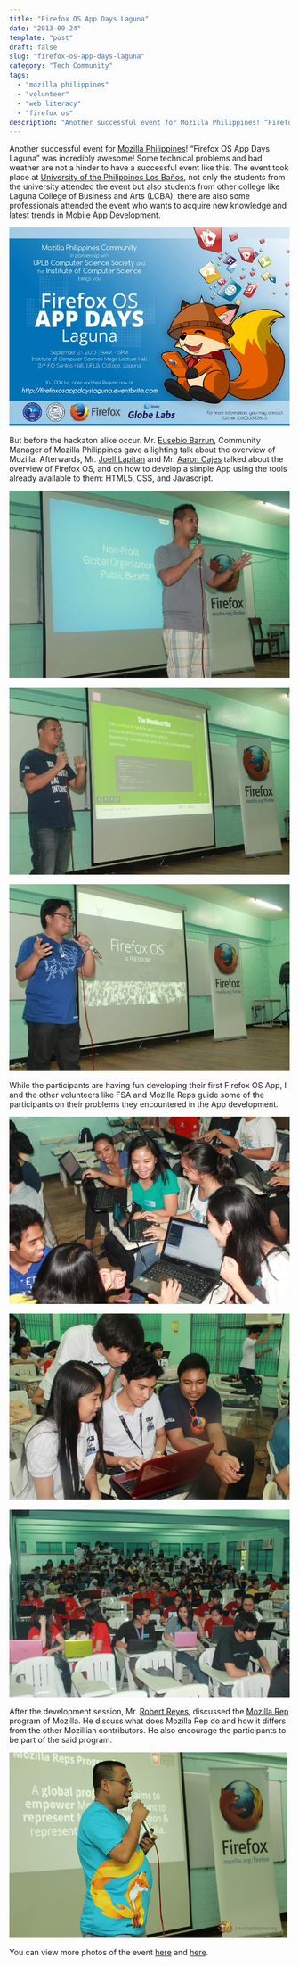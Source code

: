 ```yaml
---
title: "Firefox OS App Days Laguna"
date: "2013-09-24"
template: "post"
draft: false
slug: "firefox-os-app-days-laguna"
category: "Tech Community"
tags:
  - "mozilla philippines"
  - "volunteer"
  - "web literacy"
  - "firefox os"
description: "Another successful event for Mozilla Philippines! “Firefox OS App Days Laguna” was incredibly awesome! Some technical problems and bad weather are not a hinder to have a successful event like this. The event took place at University of the Philippines Los Baños, not only the students from the university attended the event but also students from other college like Laguna College of Business and Arts (LCBA), there are also some professionals attended the event who wants to acquire new knowledge and latest trends in Mobile App Development."
---
```


Another successful event for [Mozilla Philippines](http://mozillaphilippines.org/)! “Firefox OS App Days Laguna” was incredibly awesome! Some technical problems and bad weather are not a hinder to have a successful event like this. The event took place at [University of the Philippines Los Baños](https://ryanermita.wordpress.com/2013/09/24/firefox-os-app-days-laguna/uplb.edu.ph/%E2%80%8E), not only the students from the university attended the event but also students from other college like Laguna College of Business and Arts (LCBA), there are also some professionals attended the event who wants to acquire new knowledge and latest trends in Mobile App Development.

![](/images/ffx-os-laguna/ffx-os-laguna-1.jpg)

But before the hackaton alike occur. Mr. [Eusebio Barrun](https://ryanermita.wordpress.com/2013/09/24/firefox-os-app-days-laguna/ebarrun.com), Community Manager of Mozilla Philippines gave a lighting talk about the overview of Mozilla. Afterwards, Mr. [Joell Lapitan](https://ryanermita.wordpress.com/2013/09/24/firefox-os-app-days-laguna/jlapitan.com) and Mr. [Aaron Cajes](https://ryanermita.wordpress.com/2013/09/24/firefox-os-app-days-laguna/aaroncajes.com) talked about the overview of Firefox OS, and on how to develop a simple App using the tools already available to them: HTML5, CSS, and Javascript.

![](/images/ffx-os-laguna/ffx-os-laguna-2.jpg)

![](/images/ffx-os-laguna/ffx-os-laguna-3.jpg)

![](/images/ffx-os-laguna/ffx-os-laguna-4.jpg)

While the participants are having fun developing their first Firefox OS App, I and the other volunteers like FSA and Mozilla Reps guide some of the participants on their problems they encountered in the App development.

![](/images/ffx-os-laguna/ffx-os-laguna-5.jpg)

![](/images/ffx-os-laguna/ffx-os-laguna-6.jpg)

![](/images/ffx-os-laguna/ffx-os-laguna-7.jpg)

After the development session, Mr. [Robert Reyes](https://ryanermita.wordpress.com/2013/09/24/firefox-os-app-days-laguna/www.bobreyes.com/%E2%80%8E), discussed the [Mozilla Rep](https://reps.mozilla.org/%E2%80%8E) program of Mozilla. He discuss what does Mozilla Rep do and how it differs from the other Mozillian contributors. He also encourage the participants to be part of the said program.

![](/images/ffx-os-laguna/ffx-os-laguna-8.jpg)

You can view more photos of the event [here](http://www.flickr.com/photos/mozph/sets/72157635806186265/) and [here](http://www.flickr.com/photos/ryanermita/sets/72157635841117765/).